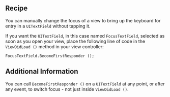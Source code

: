 Recipe 
------

You can manually change the focus of a view to bring up the keyboard for entry in a <code>UITextField</code> without tapping it. 

<p>If you want the <code>UITextField</code>, in this case named <code>FocusTextField</code>, selected as soon as you open your view, place the following line of code in the <code>ViewDidLoad ()</code> method in your view controller:</p>

<pre><code>FocusTextField.BecomeFirstResponder ();</code></pre>

Additional Information
----------------------

You can call <code>BecomeFirstResponder ()</code> on a <code>UITextField</code> at any point, or after any event, to switch focus - not just inside <code>ViewDidLoad ()</code>.

